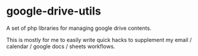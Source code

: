 # google-drive-utils
A set of php libraries for managing google drive contents.

This is mostly for me to easily write quick hacks to supplement my email / calendar / google docs / sheets workflows.

